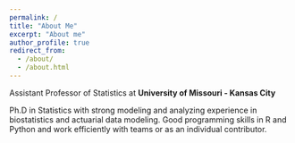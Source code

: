 ```yaml
---
permalink: /
title: "About Me"
excerpt: "About me"
author_profile: true
redirect_from: 
  - /about/
  - /about.html
---
```

Assistant Professor of Statistics at **University of Missouri - Kansas City**

Ph.D in Statistics with strong modeling and analyzing experience in biostatistics and actuarial data modeling.
Good programming skills in R and Python and work efficiently with teams or as an individual contributor. 



